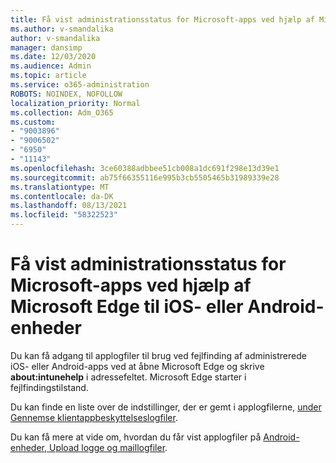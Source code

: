 ```yaml
---
title: Få vist administrationsstatus for Microsoft-apps ved hjælp af Microsoft Edge til iOS- eller Android-enheder
ms.author: v-smandalika
author: v-smandalika
manager: dansimp
ms.date: 12/03/2020
ms.audience: Admin
ms.topic: article
ms.service: o365-administration
ROBOTS: NOINDEX, NOFOLLOW
localization_priority: Normal
ms.collection: Adm_O365
ms.custom:
- "9003896"
- "9006502"
- "6950"
- "11143"
ms.openlocfilehash: 3ce60388adbbee51cb008a1dc691f298e13d39e1
ms.sourcegitcommit: ab75f66355116e995b3cb5505465b31989339e28
ms.translationtype: MT
ms.contentlocale: da-DK
ms.lasthandoff: 08/13/2021
ms.locfileid: "58322523"
---
```

# <a name="view-the-management-status-of-microsoft-apps-by-using-microsoft-edge-for-ios-or-android-devices"></a>Få vist administrationsstatus for Microsoft-apps ved hjælp af Microsoft Edge til iOS- eller Android-enheder

Du kan få adgang til applogfiler til brug ved fejlfinding af administrerede iOS- eller Android-apps ved at åbne Microsoft Edge og skrive **about:intunehelp** i adressefeltet. Microsoft Edge starter i fejlfindingstilstand.

Du kan finde en liste over de indstillinger, der er gemt i applogfilerne, [under Gennemse klientappbeskyttelseslogfiler](https://docs.microsoft.com/mem/intune/apps/app-protection-policy-settings-log).

Du kan få mere at vide om, hvordan du får vist applogfiler på [Android-enheder, Upload logge og maillogfiler](https://docs.microsoft.com/mem/intune/user-help/send-logs-to-your-it-admin-by-email-android).